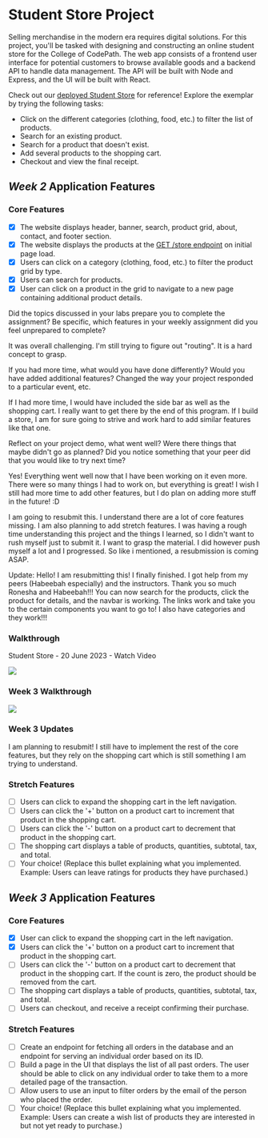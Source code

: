 # Student Store Project

Selling merchandise in the modern era requires digital solutions. For this project, you'll be tasked with designing and constructing an online student store for the College of CodePath. The web app consists of a frontend user interface for potential customers to browse available goods and a backend API to handle data management. The API will be built with Node and Express, and the UI will be built with React.

Check out our [deployed Student Store](https://codepath-student-store-demo.surge.sh/) for reference! Explore the exemplar by trying the following tasks:

- Click on the different categories (clothing, food, etc.) to filter the list of products.
- Search for an existing product.
- Search for a product that doesn't exist.
- Add several products to the shopping cart.
- Checkout and view the final receipt.

## *Week 2* Application Features

### Core Features

- [x] The website displays header, banner, search, product grid, about, contact, and footer section.
- [x] The website displays the products at the [GET /store endpoint](https://codepath-store-api.herokuapp.com/store) on initial page load.
- [x] Users can click on a category (clothing, food, etc.) to filter the product grid by type.
- [x] Users can search for products.
- [x] User can click on a product in the grid to navigate to a new page containing additional product details.

Did the topics discussed in your labs prepare you to complete the assignment? Be specific, which features in your weekly assignment did you feel unprepared to complete?

It was overall challenging. I'm still trying to figure out "routing". It is a hard concept to grasp. 

If you had more time, what would you have done differently? Would you have added additional features? Changed the way your project responded to a particular event, etc.

If I had more time, I would have included the side bar as well as the shopping cart. I really want to get there by the end of this program. If I build a store, I am for sure going to strive and work hard to add similar features like that one. 

Reflect on your project demo, what went well? Were there things that maybe didn't go as planned? Did you notice something that your peer did that you would like to try next time?

Yes! Everything went well now that I have been working on it even more. There were so many things I had to work on, but everything is great! I wish I still had more time to add other features, but I do plan on adding more stuff in the future! :D




I am going to resubmit this. I understand there are a lot of core features missing. I am also planning to add stretch features. I was having a rough time understanding this project and the things I learned, so I didn't want to rush myself just to submit it. I want to grasp the material.  I did however push myself a lot and I progressed. So like i mentioned, a resubmission is coming ASAP.

Update: Hello! I am resubmitting this! I finally finished. I got help from my peers (Habeebah especially) and the instructors. Thank you so much Ronesha and Habeebah!!! You can now search for the products, click the product for details, and the navbar is working. The links work and take you to the certain components you want to go to! I also have categories and they work!!!

### Walkthrough
Student Store - 20 June 2023 - Watch Video

<a href="https://www.loom.com/share/672a0c0f71f74d9ea5e1a11f7fe73aea">
    <img style="max-width:300px;" src="https://cdn.loom.com/sessions/thumbnails/672a0c0f71f74d9ea5e1a11f7fe73aea-with-play.gif">
  </a>

### Week 3 Walkthrough
<a href="https://www.loom.com/share/18052b2df1244327b4aecf9a87764604">
    <img style="max-width:300px;" src="https://cdn.loom.com/sessions/thumbnails/18052b2df1244327b4aecf9a87764604-with-play.gif">
  </a>

### Week 3 Updates
I am planning to resubmit! I still have to implement the rest of the core features, but they rely on the shopping cart which is still something I am trying to understand.


### Stretch Features

- [ ] Users can click to expand the shopping cart in the left navigation.
- [ ] Users can click the '+' button on a product cart to increment that product in the shopping cart.
- [ ] Users can click the '-' button on a product cart to decrement that product in the shopping cart.
- [ ] The shopping cart displays a table of products, quantities, subtotal, tax, and total.
- [ ] Your choice! (Replace this bullet explaining what you implemented. Example: Users can leave ratings for products they have purchased.)

## *Week 3* Application Features

### Core Features

- [x] User can click to expand the shopping cart in the left navigation.
- [x] Users can click the '+' button on a product cart to increment that product in the shopping cart.
- [ ] Users can click the '-' button on a product cart to decrement that product in the shopping cart. If the count is zero, the product should be removed from the cart.
- [ ] The shopping cart displays a table of products, quantities, subtotal, tax, and total.
- [ ] Users can checkout, and receive a receipt confirming their purchase.

### Stretch Features

- [ ] Create an endpoint for fetching all orders in the database and an endpoint for serving an individual order based on its ID.
- [ ] Build a page in the UI that displays the list of all past orders. The user should be able to click on any individual order to take them to a more detailed page of the transaction.
- [ ] Allow users to use an input to filter orders by the email of the person who placed the order.
- [ ] Your choice! (Replace this bullet explaining what you implemented. Example: Users can create a wish list of products they are interested in but not yet ready to purchase.)
